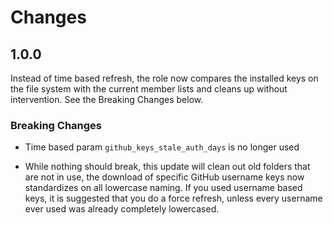# Changes

## 1.0.0

Instead of time based refresh, the role now compares the installed keys on the file system with the current member lists
and cleans up without intervention. See the Breaking Changes below.

### Breaking Changes

* Time based param `github_keys_stale_auth_days` is no longer used

* While nothing should break, this update will clean out old folders that are not in use,
  the download of specific GitHub username keys now standardizes on all lowercase naming.
  If you used username based keys, it is suggested that you do a force refresh, unless every username
  ever used was already completely lowercased.

